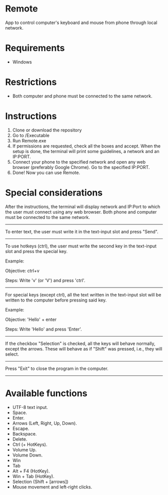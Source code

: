 # Remote
App to control computer's keyboard and mouse from phone through local network.

# Requirements
- Windows

# Restrictions
- Both computer and phone must be connected to the same network.

# Instructions
1. Clone or download the repository
2. Go to /Executable
3. Run Remote.exe
4. If permissions are requested, check all the boxes and accept. When the setup is done, the terminal will print some guidelines, a network and an IP:PORT.
5. Connect your phone to the specified network and open any web browser (preferably Google Chrome). Go to the specified IP:PORT.
6. Done! Now you can use Remote.

# Special considerations
After the instructions, the terminal will display network and
IP:Port to which the user must connect using any web browser. 
Both phone and computer must be connected to the same network.
****************************************************************
To enter text, the user must write it in the text-input slot and
press "Send".
****************************************************************
To use hotkeys (ctrl), the user must write the second key in the
text-input slot and press the special key.

Example: 

Objective: ctrl+v

Steps: Write 'v' (or 'V') and press 'ctrl'.
****************************************************************
For special keys (except ctrl), all the text written in the
text-input slot will be written to the computer before pressing
said key.

Example: 

Objective: 'Hello' + enter

Steps: Write 'Hello' and press 'Enter'.
****************************************************************
If the checkbox "Selection" is checked, all the keys will
behave normally, except the arrows. These will behave as if
"Shift" was pressed, i.e., they will select.
****************************************************************
Press "Exit" to close the program in the computer.
****************************************************************


# Available functions
- UTF-8 text input.
- Space.
- Enter.
- Arrows (Left, Right, Up, Down).
- Escape.
- Backspace.
- Delete.
- Ctrl (+ HotKeys).
- Volume Up.
- Volume Down.
- Win
- Tab
- Alt + F4 (HotKey).
- Win + Tab (HotKey).
- Selection (Shift + [arrows])
- Mouse movement and left-right clicks.
